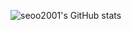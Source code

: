 ![seoo2001's GitHub stats](https://github-readme-stats.vercel.app/api?username=seoo2001&show_icons=true&theme=radical)
